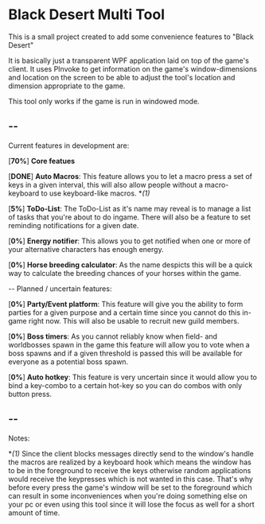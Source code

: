 # Black Desert Multi Tool

This is a small project created to add some convenience features to "Black Desert"

It is basically just a transparent WPF application laid on top of the game's client. It uses PInvoke to get information on the game's window-dimensions and location on the screen to be able to adjust the tool's location and dimension appropriate to the game.

This tool only works if the game is run in windowed mode.

--
--
Current features in development are:

[**70%**] **Core featues**

[**DONE**] **Auto Macros**: This feature allows you to let a macro press a set of keys in a given interval, this will also allow people without a macro-keyboard to use keyboard-like macros. **(*1)**

[**5%**] **ToDo-List**:       The ToDo-List as it's name may reveal is to manage a list of tasks that you're about to do ingame. There will also be a feature to set reminding notifications for a given date.

[**0%**] **Energy notifier**: This allows you to get notified when one or more of your alternative characters has enough energy.

[**0%**] **Horse breeding calculator**: As the name despicts this will be a quick way to calculate the breeding chances of your horses within the game.

--
Planned / uncertain features:

[**0%**] **Party/Event platform**: This feature will give you the ability to form parties for a given purpose and a certain time since you cannot do this in-game right now. This will also be usable to recruit new guild members.

[**0%**] **Boss timers**: As you cannot reliably know when field- and worldbosses spawn in the game this feature will allow you to vote when a boss spawns and if a given threshold is passed this will be available for everyone as a potential boss spawn.

[**0%**] **Auto hotkey**: This feature is very uncertain since it would allow you to bind a key-combo to a certain hot-key so you can do combos with only button press.

--
--
Notes:

**(*1)** Since the client blocks messages directly send to the window's handle the macros are realized by a keyboard hook which means the window has to be in the foreground to receive the keys otherwise random applications would receive the keypresses which is not wanted in this case. That's why before every press the game's window will be set to the foreground which can result in some inconveniences when you're doing something else on your pc or even using this tool since it will lose the focus as well for a short amount of time.
